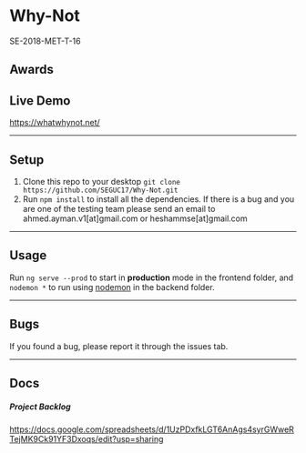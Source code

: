 # Why-Not
SE-2018-MET-T-16
## Awards

## Live Demo

https://whatwhynot.net/

---

## Setup
1. Clone this repo to your desktop `git clone https://github.com/SEGUC17/Why-Not.git`
2. Run `npm install` to install all the dependencies.
If there is a bug and you are one of the testing team please send an email to ahmed.ayman.v1[at]gmail.com or heshammse[at]gmail.com

---

## Usage

Run `ng serve --prod` to start in **production** mode in the frontend folder, and `nodemon *` to run using [nodemon](https://nodemon.io/) in the backend folder.

---

## Bugs

If you found a bug, please report it through the issues tab.

---

## Docs

##### Project Backlog
https://docs.google.com/spreadsheets/d/1UzPDxfkLGT6AnAgs4syrGWweRTejMK9Ck91YF3Dxoqs/edit?usp=sharing
